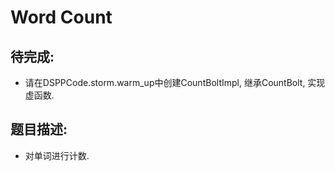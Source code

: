 # Word Count

## 待完成:

* 请在DSPPCode.storm.warm_up中创建CountBoltImpl, 继承CountBolt, 实现虚函数.

## 题目描述:

* 对单词进行计数.

